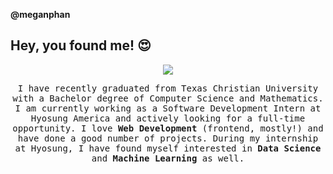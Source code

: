 **@meganphan**

## Hey, you found me! 😍
<p align="center">
<img src="https://pic.funnygifsbox.com/uploads/2019/06/funnygifsbox.com-2019-06-28-12-23-55-93.gif" align="center">
 <br/>
 </p>
<p align='center'><samp>I have recently graduated from Texas Christian University with a Bachelor degree of Computer Science and Mathematics. I am currently working as a Software Development Intern at Hyosung America and actively looking for a full-time opportunity. I love <strong>Web Development</strong> (frontend, mostly!) and have done a good number of projects. During my internship at Hyosung, I have found myself interested in <strong>Data Science</strong> and <strong>Machine Learning</strong> as well.</samp>
</p>


